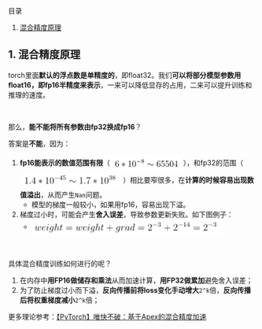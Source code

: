 目录
1. [混合精度原理](#1-混合精度原理)


## 1. 混合精度原理
torch里面**默认的浮点数是单精度的**，即float32。我们**可以将部分模型参数用float16，即fp16半精度来表示**，一来可以降低显存的占用，二来可以提升训练和推理的速度。

<br>

那么，**能不能将所有参数由fp32换成fp16**？

答案是**不能**，因为：
1. **fp16能表示的数值范围有限**（<img height="35" src="images/fp16-range.png" align="center"/>），和fp32的范围（<img height="35" src="images/fp32-range.png" align="center"/>
   ）相比要窄很多，在**计算的时候容易出现数值溢出**，从而产生`Nan`问题。
   - 模型的梯度一般较小，如果用fp16，容易出现下溢。
2. 梯度过小时，可能会产生**舍入误差**，导致参数更新失败。如下图例子：
   - <img height="35" src="images/rounding-error.png" align="center"/>

<br>

具体混合精度训练如何进行的呢？
1. 在内存中**用FP16做储存和乘法**从而加速计算，**用FP32做累加**避免舍入误差；
2. 为了防止梯度过小而下溢，**反向传播前将loss变化手动增大**`2^k`倍，**反向传播后将权重梯度减小**`2^k`倍；

更多理论参考：[【PyTorch】唯快不破：基于Apex的混合精度加速](https://zhuanlan.zhihu.com/p/79887894)